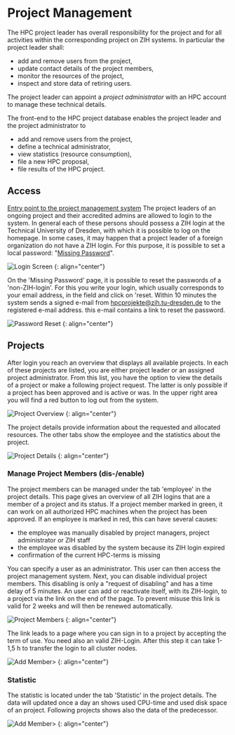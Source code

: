 # Project Management

The HPC project leader has overall responsibility for the project and for all activities within the
corresponding project on ZIH systems. In particular the project leader shall:

* add and remove users from the project,
* update contact details of the project members,
* monitor the resources of the project,
* inspect and store data of retiring users.

The project leader can appoint a *project administrator* with an HPC account to manage these
technical details.

The front-end to the HPC project database enables the project leader and the project administrator
to

* add and remove users from the project,
* define a technical administrator,
* view statistics (resource consumption),
* file a new HPC proposal,
* file results of the HPC project.

## Access

[Entry point to the project management system](https://hpcprojekte.zih.tu-dresden.de/managers)
The project leaders of an ongoing project and their accredited admins
are allowed to login to the system. In general each of these persons
should possess a ZIH login at the Technical University of Dresden, with
which it is possible to log on the homepage. In some cases, it may
happen that a project leader of a foreign organization do not have a ZIH
login. For this purpose, it is possible to set a local password:
"[Missing Password](https://hpcprojekte.zih.tu-dresden.de/managers/members/missingPassword)".

![Login Screen](misc/external_login.png "Login Screen")
{: align="center"}

On the 'Missing Password' page, it is possible to reset the passwords of a 'non-ZIH-login'. For this
you write your login, which usually corresponds to your email address, in the field and click on
'reset. Within 10 minutes the system sends a signed e-mail from <hpcprojekte@zih.tu-dresden.de> to
the registered e-mail address. this e-mail contains a link to reset the password.

![Password Reset](misc/password.png "Password Reset")
{: align="center"}

## Projects

After login you reach an overview that displays all available projects. In each of these projects
are listed, you are either project leader or an assigned project administrator. From this list, you
have the option to view the details of a project or make a following project request. The latter is
only possible if a project has been approved and is active or was. In the upper right area you will
find a red button to log out from the system.

![Project Overview](misc/overview.png "Project Overview")
{: align="center"}

The project details provide information about the requested and allocated resources. The other tabs
show the employee and the statistics about the project.

![Project Details](misc/project_details.png "Project Details")
{: align="center"}

### Manage Project Members (dis-/enable)

The project members can be managed under the tab 'employee' in the project details. This page gives
an overview of all ZIH logins that are a member of a project and its status. If a project member
marked in green, it can work on all authorized HPC machines when the project has been approved. If
an employee is marked in red, this can have several causes:

* the employee was manually disabled by project managers, project administrator
  or ZIH staff
* the employee was disabled by the system because its ZIH login expired
* confirmation of the current HPC-terms is missing

You can specify a user as an administrator. This user can then access the project management system.
Next, you can disable individual project members. This disabling is only a "request of disabling"
and has a time delay of 5 minutes. An user can add or reactivate itself, with its ZIH-login, to a
project via the link on the end of the page. To prevent misuse this link is valid for 2 weeks and
will then be renewed automatically.

![Project Members](misc/members.png "Project Members")
{: align="center"}

The link leads to a page where you can sign in to a project by accepting the term of use. You need
also an valid ZIH-Login. After this step it can take 1-1,5 h to transfer the login to all cluster
nodes.

![Add Member>](misc/add_member.png "Add Member")
{: align="center"}

### Statistic

The statistic is located under the tab 'Statistic' in the project details. The data will updated
once a day an shows used CPU-time and used disk space of an project. Following projects shows also
the data of the predecessor.

![Add Member>](misc/add_member.png "Add Member")
{: align="center"}
